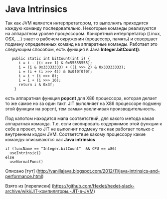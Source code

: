# Java Intrinsics

Так как JVM является интерпретатором, то выполнять приходится каждую команду последовательно. Некоторые команды реализуются на аппаратном уровне процессором.  Конкретный интерпретатор (Linux, OSX, …) знает о рабочем окружении (процессор, память) и совершает подмену определенных команд на аппаратные команды.
Работает это следующим способом, есть функция в Java **Integer.bitCount()**:
```
   public static int bitCount(int i) {
      i = i - ((i >>> 1) & 0x55555555);
      i = (i & 0x33333333) + ((i >>> 2) & 0x33333333);
      i = (i + (i >>> 4)) & 0x0f0f0f0f;
      i = i + (i >>> 8);
      i = i + (i >>> 16);
      return i & 0x3f;
    }
```
есть аппаратная функция **popcnt** для X86 процессора, которая делает то же самое но за один такт. JIT выполняет на X86 процессоре подмену этой функции на popcnt, тем самым увеличивая производительность.

Под капотом находится мапа соответствий, для какого метода какая аппаратная команда. Т.е. если скопировать содержимое этой функции к себе в проект, то JIT не выполнит подмену так как работает только с внутренним кодом JVM.  Соответствие какому процессору какие команды описываются как **Java intrinsics**

```
if (funcName == "Integer.bitCount"  && CPU == x86)
  useIntrinsic()
else
  useNormalFunc()
```

Описано [тут] (http://vanillajava.blogspot.com/2012/11/java-intrinsics-and-performance.html)

Взято из [переписки] (https://github.com/Hexlet/hexlet-slack-archive/wiki/JIT-компиляторы.-JIT-в-JVM)
